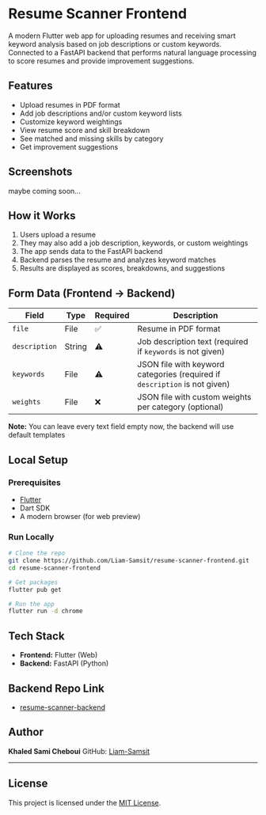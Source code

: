 # Resume Scanner Frontend

A modern Flutter web app for uploading resumes and receiving smart keyword analysis based on job descriptions or custom keywords. Connected to a FastAPI backend that performs natural language processing to score resumes and provide improvement suggestions.


## Features

- Upload resumes in PDF format
- Add job descriptions and/or custom keyword lists
- Customize keyword weightings
- View resume score and skill breakdown
- See matched and missing skills by category
- Get improvement suggestions

## Screenshots

maybe coming soon...

## How it Works

1. Users upload a resume
2. They may also add a job description, keywords, or custom weightings
3. The app sends data to the FastAPI backend
4. Backend parses the resume and analyzes keyword matches
5. Results are displayed as scores, breakdowns, and suggestions

## Form Data (Frontend → Backend)

| Field             | Type   | Required | Description |
|------------------|--------|----------|-------------|
| `file`           | File   | ✅       | Resume in PDF format |
| `description`    | String | ⚠️       | Job description text (required if `keywords` is not given) |
| `keywords`       | File   | ⚠️       | JSON file with keyword categories (required if `description` is not given) |
| `weights`        | File   | ❌       | JSON file with custom weights per category (optional) |

**Note:** You can leave every text field empty now, the backend will use default templates

## Local Setup

### Prerequisites

- [Flutter](https://flutter.dev/docs/get-started/install)
- Dart SDK
- A modern browser (for web preview)

### Run Locally

```bash
# Clone the repo
git clone https://github.com/Liam-Samsit/resume-scanner-frontend.git
cd resume-scanner-frontend

# Get packages
flutter pub get

# Run the app
flutter run -d chrome
````

## Tech Stack

* **Frontend:** Flutter (Web)
* **Backend:** FastAPI (Python)

## Backend Repo Link

* [resume-scanner-backend](https://github.com/Liam-Samsit/resume-scanner-backend.git)

## Author

**Khaled Sami Cheboui**
GitHub: [Liam-Samsit](https://github.com/Liam-Samsit)

---

## License

This project is licensed under the [MIT License](LICENSE).
